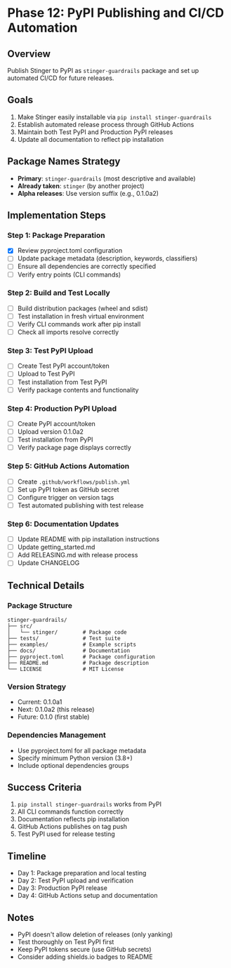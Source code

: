 # Phase 12: PyPI Publishing and CI/CD Automation

## Overview
Publish Stinger to PyPI as `stinger-guardrails` package and set up automated CI/CD for future releases.

## Goals
1. Make Stinger easily installable via `pip install stinger-guardrails`
2. Establish automated release process through GitHub Actions
3. Maintain both Test PyPI and Production PyPI releases
4. Update all documentation to reflect pip installation

## Package Names Strategy
- **Primary**: `stinger-guardrails` (most descriptive and available)
- **Already taken**: `stinger` (by another project)
- **Alpha releases**: Use version suffix (e.g., 0.1.0a2)

## Implementation Steps

### Step 1: Package Preparation
- [x] Review pyproject.toml configuration
- [ ] Update package metadata (description, keywords, classifiers)
- [ ] Ensure all dependencies are correctly specified
- [ ] Verify entry points (CLI commands)

### Step 2: Build and Test Locally
- [ ] Build distribution packages (wheel and sdist)
- [ ] Test installation in fresh virtual environment
- [ ] Verify CLI commands work after pip install
- [ ] Check all imports resolve correctly

### Step 3: Test PyPI Upload
- [ ] Create Test PyPI account/token
- [ ] Upload to Test PyPI
- [ ] Test installation from Test PyPI
- [ ] Verify package contents and functionality

### Step 4: Production PyPI Upload
- [ ] Create PyPI account/token
- [ ] Upload version 0.1.0a2
- [ ] Test installation from PyPI
- [ ] Verify package page displays correctly

### Step 5: GitHub Actions Automation
- [ ] Create `.github/workflows/publish.yml`
- [ ] Set up PyPI token as GitHub secret
- [ ] Configure trigger on version tags
- [ ] Test automated publishing with test release

### Step 6: Documentation Updates
- [ ] Update README with pip installation instructions
- [ ] Update getting_started.md
- [ ] Add RELEASING.md with release process
- [ ] Update CHANGELOG

## Technical Details

### Package Structure
```
stinger-guardrails/
├── src/
│   └── stinger/        # Package code
├── tests/              # Test suite
├── examples/           # Example scripts
├── docs/               # Documentation
├── pyproject.toml      # Package configuration
├── README.md           # Package description
└── LICENSE             # MIT License
```

### Version Strategy
- Current: 0.1.0a1
- Next: 0.1.0a2 (this release)
- Future: 0.1.0 (first stable)

### Dependencies Management
- Use pyproject.toml for all package metadata
- Specify minimum Python version (3.8+)
- Include optional dependencies groups

## Success Criteria
1. `pip install stinger-guardrails` works from PyPI
2. All CLI commands function correctly
3. Documentation reflects pip installation
4. GitHub Actions publishes on tag push
5. Test PyPI used for release testing

## Timeline
- Day 1: Package preparation and local testing
- Day 2: Test PyPI upload and verification
- Day 3: Production PyPI release
- Day 4: GitHub Actions setup and documentation

## Notes
- PyPI doesn't allow deletion of releases (only yanking)
- Test thoroughly on Test PyPI first
- Keep PyPI tokens secure (use GitHub secrets)
- Consider adding shields.io badges to README